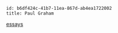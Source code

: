 ```
id: b6df424c-41b7-11ea-867d-ab4ea1722002
title: Paul Graham
```
[essays](http://paulgraham.com/articles.html)
